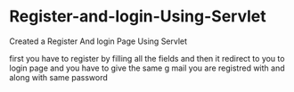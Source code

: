 # Register-and-login-Using-Servlet
Created a Register And login Page Using Servlet 

first you have to register by filling all the fields and then  it redirect to you to login page and you have to give the same g mail
you are registred with  and along with same password 

